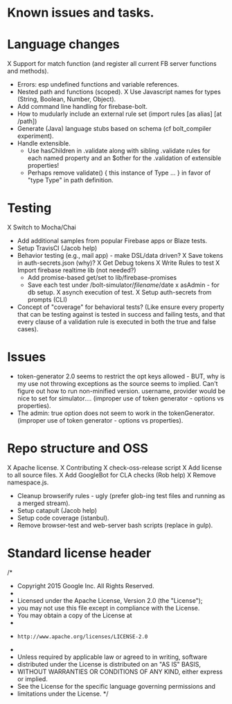# Known issues and tasks.

# Language changes

X Support for match function (and register all current FB server functions and
  methods).
- Errors: esp undefined functions and variable references.
- Nested path and functions (scoped).
X Use Javascript names for types (String, Boolean, Number, Object).
- Add command line handling for firebase-bolt.
- How to mudularly include an external rule set (import rules [as alias] [at /path])
- Generate (Java) language stubs based on schema (cf bolt_compiler experiment).
- Handle extensible.
  - Use hasChildren in .validate along with sibling .validate rules for each
    named property and an $other for the .validation of extensible properties!
  - Perhaps remove validate() { this instance of Type ... } in favor of
    "type Type" in path definition.

# Testing

X Switch to Mocha/Chai
- Add additional samples from popular Firebase apps or Blaze tests.
- Setup TravisCI (Jacob help)
- Behavior testing (e.g., mail app) - make DSL/data driven?
  X Save tokens in auth-secrets.json (why)?
  X Get Debug tokens
  X Write Rules to test
  X Import firebase realtime lib (not needed?)
    - Add promise-based get/set to lib/firebase-promises
  - Save each test under /bolt-simulator/$filename/$date
  x asAdmin - for db setup.
  X asynch execution of test.
  X Setup auth-secrets from prompts (CLI)
- Concept of "coverage" for behavioral tests?  (Like ensure every property that
  can be testing against is tested in success and failing tests, and that every clause
  of a validation rule is executed in both the true and false cases).

# Issues

- token-generator 2.0 seems to restrict the opt keys allowed - BUT, why is my use
  not throwing exceptions as the source seems to implied.  Can't figure out how
  to run non-minified version.
  username, provider would be nice to set for simulator....
  (improper use of token generator - options vs properties).
- The admin: true option does not seem to work in the tokenGenerator.
  (improper use of token generator - options vs properties).

# Repo structure and OSS

X Apache license.
X Contributing
X check-oss-release script
X Add license to all source files.
X Add GoogleBot for CLA checks (Rob help)
X Remove namespace.js.
- Cleanup browserify rules - ugly (prefer glob-ing test files and running as a merged stream).
- Setup catapult (Jacob help)
- Setup code coverage (istanbul).
- Remove browser-test and web-server bash scripts (replace in gulp).

# Standard license header

/*
 * Copyright 2015 Google Inc. All Rights Reserved.
 *
 * Licensed under the Apache License, Version 2.0 (the "License");
 * you may not use this file except in compliance with the License.
 * You may obtain a copy of the License at
 *
 *     http://www.apache.org/licenses/LICENSE-2.0
 *
 * Unless required by applicable law or agreed to in writing, software
 * distributed under the License is distributed on an "AS IS" BASIS,
 * WITHOUT WARRANTIES OR CONDITIONS OF ANY KIND, either express or implied.
 * See the License for the specific language governing permissions and
 * limitations under the License.
 */
